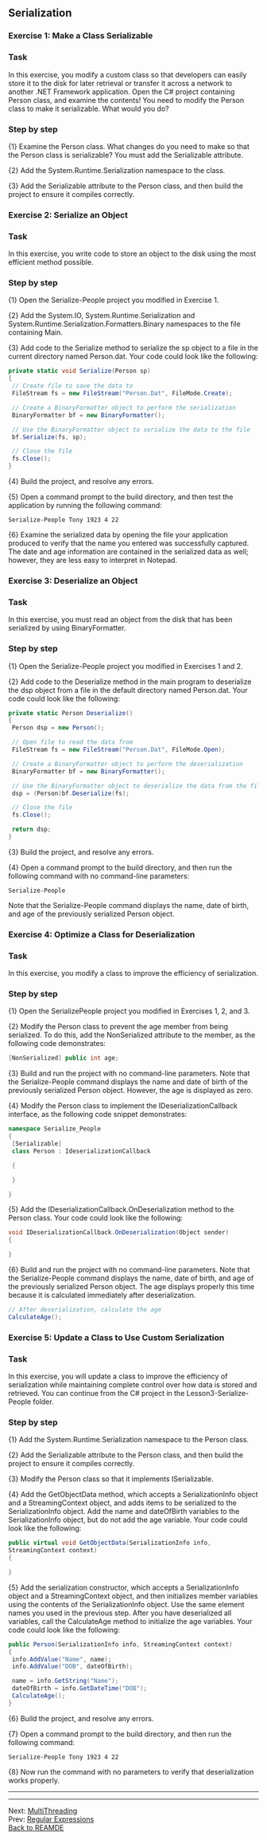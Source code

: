 ## Serialization

### Exercise 1: Make a Class Serializable

### Task

In this exercise, you modify a custom class
so that developers can easily store it to the disk for later retrieval
or transfer it across a network to another .NET Framework application.
Open the C# project containing Person class, and examine the contents!
You need to modify the Person class to make it serializable. What would you do?

### Step by step

{1} Examine the Person class. What changes do you need to make so that the Person class is serializable? You must add the Serializable attribute.

{2} Add the System.Runtime.Serialization namespace to the class.

{3} Add the Serializable attribute to the Person class, and then build the project to ensure it compiles correctly.

### Exercise 2: Serialize an Object

### Task

In this exercise, you write code to store an object to the disk using the most efficient method possible.

### Step by step

{1} Open the Serialize-People project you modified in Exercise 1.

{2} Add the System.IO, System.Runtime.Serialization and System.Runtime.Serialization.Formatters.Binary namespaces to the file containing Main.

{3} Add code to the Serialize method to serialize the sp object to a file in the current directory named Person.dat. Your code could look like the following:

```C#
private static void Serialize(Person sp)
{
 // Create file to save the data to
 FileStream fs = new FileStream("Person.Dat", FileMode.Create);

 // Create a BinaryFormatter object to perform the serialization
 BinaryFormatter bf = new BinaryFormatter();

 // Use the BinaryFormatter object to serialize the data to the file
 bf.Serialize(fs, sp);

 // Close the file
 fs.Close();
}
```

{4} Build the project, and resolve any errors.

{5} Open a command prompt to the build directory, and then test the application by running the following command:

```
Serialize-People Tony 1923 4 22
```

{6} Examine the serialized data by opening the file your application produced to verify that the name you entered was successfully captured. The date and age information are contained in the serialized data as well; however, they are less easy to interpret in Notepad.

### Exercise 3: Deserialize an Object

### Task

In this exercise, you must read an object from the disk that has been serialized by using BinaryFormatter.

### Step by step

{1} Open the Serialize-People project you modified in Exercises 1 and 2.

{2} Add code to the Deserialize method in the main program to deserialize the dsp object from a file in the default directory named Person.dat. Your code could look like the following:

```C#
private static Person Deserialize()
{
 Person dsp = new Person();

 // Open file to read the data from
 FileStream fs = new FileStream("Person.Dat", FileMode.Open);

 // Create a BinaryFormatter object to perform the deserialization
 BinaryFormatter bf = new BinaryFormatter();

 // Use the BinaryFormatter object to deserialize the data from the file
 dsp = (Person)bf.Deserialize(fs);

 // Close the file
 fs.Close();

 return dsp;
}
```

{3} Build the project, and resolve any errors.

{4} Open a command prompt to the build directory, and then run the following command with no command-line parameters:

```
Serialize-People
```

Note that the Serialize-People command displays the name, date of birth, and age of the previously serialized Person object.

### Exercise 4: Optimize a Class for Deserialization

### Task

In this exercise, you modify a class to improve the efficiency of serialization.

### Step by step

{1} Open the SerializePeople project you modified in Exercises 1, 2, and 3.

{2} Modify the Person class to prevent the age member from being serialized.
To do this, add the NonSerialized attribute to the member, as the following code demonstrates:

```C#
[NonSerialized] public int age;
```

{3} Build and run the project with no command-line parameters.
Note that the Serialize-People command displays the name and date of birth of the previously serialized Person object.
However, the age is displayed as zero.

{4} Modify the Person class to implement the IDeserializationCallback interface, as the following code snippet demonstrates:

```C#
namespace Serialize_People
{
 [Serializable]
 class Person : IdeserializationCallback

 {

 }

}
```

{5} Add the IDeserializationCallback.OnDeserialization method to the Person class. Your code could look like the following:

```C#
void IDeserializationCallback.OnDeserialization(Object sender)
{

}
```

{6} Build and run the project with no command-line parameters. Note that the Serialize-People command displays the name, date of birth, and age of the previously serialized Person object. The age displays properly this time because it is calculated immediately after deserialization.

```C#
// After deserialization, calculate the age
CalculateAge();
```

### Exercise 5: Update a Class to Use Custom Serialization

### Task

In this exercise, you will update a class to improve the efficiency of serialization while maintaining complete control over how data is stored and retrieved. You can continue from the C# project in the Lesson3-Serialize-People folder.

### Step by step

{1} Add the System.Runtime.Serialization namespace to the Person class.

{2} Add the Serializable attribute to the Person class, and then build the project to ensure it compiles correctly.

{3} Modify the Person class so that it implements ISerializable.

{4} Add the GetObjectData method, which accepts a SerializationInfo object and a StreamingContext object, and adds items to be serialized to the SerializationInfo object. Add the name and dateOfBirth variables to the SerializationInfo object, but do not add the age variable. Your code could look like the following:

```C#
public virtual void GetObjectData(SerializationInfo info,
StreamingContext context)
{

}
```

{5} Add the serialization constructor, which accepts a SerializationInfo object and a StreamingContext object, and then initializes member variables using the contents of the SerializationInfo object. Use the same element names you used in the previous step. After you have deserialized all variables, call the CalculateAge method to initialize the age variables. Your code could look like the following:

```C#
public Person(SerializationInfo info, StreamingContext context)
{
 info.AddValue("Name", name);
 info.AddValue("DOB", dateOfBirth);

 name = info.GetString("Name");
 dateOfBirth = info.GetDateTime("DOB");
 CalculateAge();
}
```

{6} Build the project, and resolve any errors.

{7} Open a command prompt to the build directory, and then run the following command:

```
Serialize-People Tony 1923 4 22
```

{8} Now run the command with no parameters to verify that deserialization works properly.

----

----

Next: [MultiThreading](descThreading.md)  
Prev: [Regular Expressions](descRegexp.md)  
[Back to REAMDE](REAMDE.md)
